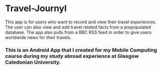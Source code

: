 # Travel-Journyl
This app is for users who want to record and view their travel experiences. The user can also view and add travel related facts from
a prepopulated database. The app also pulls from a BBC RSS feed in order to give users worldwide news for their travels.

### This is an Android App that I created for my Mobile Computing course during my study abroad experience at Glasgow Caledonian University.
